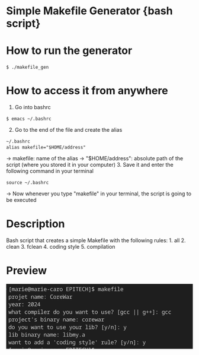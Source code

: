 # Simple Makefile Generator {bash script}

# How to run the generator
```
$ ./makefile_gen
```

# How to access it from anywhere
1. Go into bashrc
```
$ emacs ~/.bashrc
```
2. Go to the end of the file and create the alias
```
~/.bashrc
alias makefile="$HOME/address"
```
-> makefile: name of the alias
-> "$HOME/address": absolute path of the script (where you stored it in your computer)
3. Save it and enter the following command in your terminal
```
source ~/.bashrc
```

-> Now whenever you type "makefile" in your terminal, the script is going to be executed

# Description
Bash script that creates a simple Makefile with the following rules:
    1. all
    2. clean
    3. fclean
    4. coding style
    5. compilation

# Preview
![Script execution executed](RdMeImg/Example.png)
